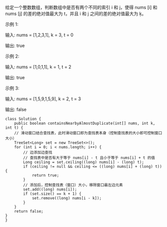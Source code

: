 给定一个整数数组，判断数组中是否有两个不同的索引 i 和 j，使得 nums [i] 和 nums [j] 的差的绝对值最大为 t，并且 i 和 j 之间的差的绝对值最大为 ķ。

示例 1:

输入: nums = [1,2,3,1], k = 3, t = 0

输出: true

示例 2:

输入: nums = [1,0,1,1], k = 1, t = 2

输出: true

示例 3:

输入: nums = [1,5,9,1,5,9], k = 2, t = 3

输出: false
```
class Solution {
    public boolean containsNearbyAlmostDuplicate(int[] nums, int k, int t) {
    // 滑动窗口结合查找表，此时滑动窗口即为查找表本身（控制查找表的大小即可控制窗口大小）
    TreeSet<Long> set = new TreeSet<>();
    for (int i = 0; i < nums.length; i++) {
        // 边添加边查找
        // 查找表中是否有大于等于 nums[i] - t 且小于等于 nums[i] + t 的值
        Long ceiling = set.ceiling((long) nums[i] - (long) t);
        if (ceiling != null && ceiling <= ((long) nums[i] + (long) t)) {
            return true;
        }
        // 添加后，控制查找表（窗口）大小，移除窗口最左边元素
        set.add((long) nums[i]);
        if (set.size() == k + 1) {
            set.remove((long) nums[i - k]);
        }
    }
    return false;
}
}
```